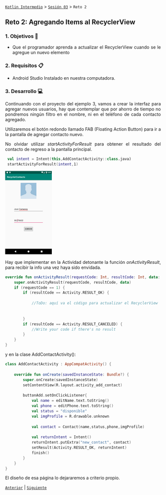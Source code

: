 [`Kotlin Intermedio`](../../Readme.md) > [`Sesión 03`](../Readme.md) > `Reto 2`

## Reto 2: Agregando Items al RecyclerView

<div style="text-align: justify;">

### 1. Objetivos :dart:

- Que el programador aprenda a actualizar el RecyclerView cuando se le agregue un nuevo elemento

### 2. Requisitos :clipboard:

- Android Studio Instalado en nuestra computadora.

### 3. Desarrollo :computer:

Continuando con el proyecto del ejemplo 3, vamos a crear la interfaz para agregar nuevos usuarios, hay que contemplar que por ahorro de tiempo no pondremos ningún filtro en el nombre, ni en el teléfono de cada contacto agregado.

Utilizaremos el botón redondo llamado FAB (Floating Action Button) para ir a la pantalla de agregar contacto nuevo.

No olvidar utilizar *startActivityForResult* para obtener el resultado del contacto de regreso a la pantalla principal.

```kotlin 
 val intent = Intent(this,AddContactActivity::class.java)
 startActivityForResult(intent,1)
```

<img src="01.png" width="30%">

Hay que implementar en la Actividad detonante la función *onActivityResult*, para recibir la info una vez haya sido envidada. 

```kotlin
override fun onActivityResult(requestCode: Int, resultCode: Int, data: Intent?) {
    super.onActivityResult(requestCode, resultCode, data)
    if (requestCode == 1) {
        if (resultCode == Activity.RESULT_OK) {

            //ToDo: aquí va el código para actualizar el RecyclerView


        }
        if (resultCode == Activity.RESULT_CANCELED) {
            //Write your code if there's no result
        }
    }
}
```

y en la clase AddContactActivity():

```kotlin
class AddContactActivity : AppCompatActivity() {

    override fun onCreate(savedInstanceState: Bundle?) {
        super.onCreate(savedInstanceState)
        setContentView(R.layout.activity_add_contact)

        buttonAdd.setOnClickListener{
            val name = editName.text.toString()
            val phone = editPhone.text.toString()
            val status = "disponible"
            val imgProfile = R.drawable.unknown

            val contact = Contact(name,status,phone,imgProfile)

            val returnIntent = Intent()
            returnIntent.putExtra("new_contact", contact)
            setResult(Activity.RESULT_OK, returnIntent)
            finish()
        }
    }
}
```

El diseño de esa página lo dejararemos a criterio propio.



[`Anterior`](../Ejemplo-03/Readme.md) | [`Siguiente`](../Proyecto/Readme.md)




</div>

